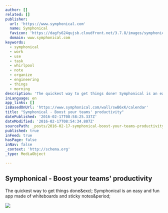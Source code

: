 ```yaml
---
author: []
related: []
publisher:
  url: 'https://www.symphonical.com'
  name: Symphonical
  favicon: 'https://dagfs624qujsb.cloudfront.net/3.7.8/images/symphonical_icon.ico'
  domain: www.symphonical.com
keywords:
  - symphonical
  - work
  - use
  - task
  - whirlpool
  - note
  - organize
  - engineering
  - things
  - morning
description: 'The quickest way to get things done! Symphonical is an easy and fun app made of whiteboards and sticky notes.'
inLanguage: en
app_links: []
isBasedOnUrl: 'https://www.symphonical.com/wall/swB6xK/calendar'
title: "Symphonical - Boost your teams' productivity"
datePublished: '2016-02-17T08:58:25.337Z'
dateModified: '2016-02-17T08:54:34.807Z'
sourcePath: _posts/2016-02-17-symphonical-boost-your-teams-productivity.md
published: true
inFeed: true
hasPage: false
inNav: false
_context: 'http://schema.org'
_type: MediaObject

---
```

<article style=""><h1>Symphonical - Boost your teams' productivity</h1><p>The quickest way to get things done&amp;excl; Symphonical is an easy and fun app made of whiteboards and sticky notes&amp;period;</p><img src="https://s3-eu-west-1.amazonaws.com/symphonical-2-harmony/hangout-app/images/boost_your_productivity.png" /></article>